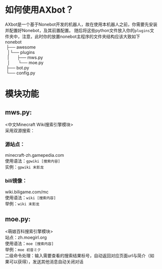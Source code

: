 # 如何使用AXbot？
AXbot是一个基于Nonebot开发的机器人，故在使用本机器人之前，你需要先安装并配置好Nonebot，及其前置配置。
随后将这些python文件放入你的``plugins``文件夹中，注意，此时你的放置nonebot主程序的文件夹结构应该大致如下<br>
nonebot  
&#160;├── awesome  
&#160;&#160;│└── plugins  
&#160;&#160;|&#160;&#160;&#160;&#160;&#160;&#160;&#160;├── mws.py  
&#160;&#160;│&#160;&#160;&#160;&#160;&#160;&#160;&#160;└── moe.py  
&#160;├── bot.py  
&#160;└── config.py  
# 模块功能
## mws.py:
  <中文Minecraft Wiki搜索引擎模块><br>
 	采用双源搜索：<br>
### 源站点：
minecraft-zh.gamepedia.com<br>
      使用语法：``gpwiki [搜索内容]``<br>
      实例：``gpwiki 末影龙``<br>
### bili镜像：
wiki.biligame.com/mc<br>
使用语法：``wiki [搜索内容]``<br>
      举例：``wiki 末影龙``<br>

## moe.py:
  <萌娘百科搜索引擎模块><br>
  站点：zh.moegirl.org<br>
    使用语法：``moe [搜索内容]``<br>
    举例：``moe 初音ミク``<br>
    二级命令处理：输入需要查看的搜索结果标号，自动返回对应页面url与简介（如果可以获得），发送其他消息自动关闭对话


